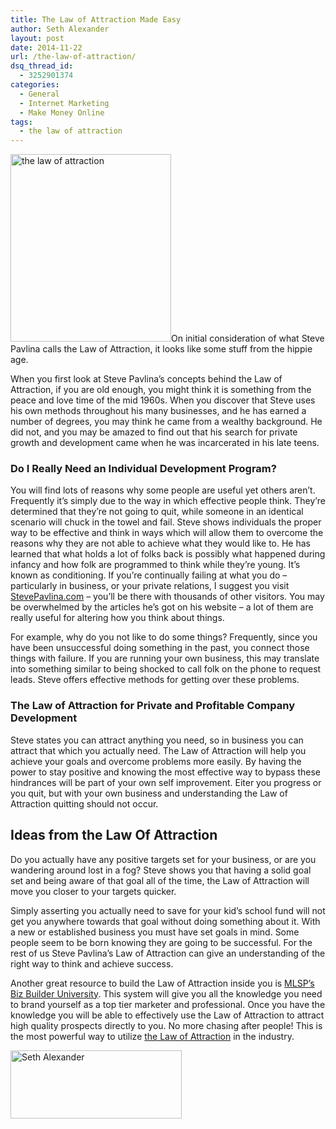 ```yaml
---
title: The Law of Attraction Made Easy
author: Seth Alexander
layout: post
date: 2014-11-22
url: /the-law-of-attraction/
dsq_thread_id:
  - 3252901374
categories:
  - General
  - Internet Marketing
  - Make Money Online
tags:
  - the law of attraction
---
```

<img class="alignleft size-medium wp-image-1738" src="http://sethaalexander.com/wp-content/uploads/2014/11/the-law-of-attraction-257x300.png" alt="the law of attraction" width="257" height="300" />On initial consideration of what Steve Pavlina calls the Law of Attraction, it looks like some stuff from the hippie age.

When you first look at Steve Pavlina&#8217;s concepts behind the Law of Attraction, if you are old enough, you might think it is something from the peace and love time of the mid 1960s. When you discover that Steve uses his own methods throughout his many businesses, and he has earned a number of degrees, you may think he came from a wealthy background. He did not, and you may be amazed to find out that his search for private growth and development came when he was incarcerated in his late teens.

### Do I Really Need an Individual Development Program?

You will find lots of reasons why some people are useful yet others aren&#8217;t. Frequently it&#8217;s simply due to the way in which effective people think. They&#8217;re determined that they&#8217;re not going to quit, while someone in an identical scenario will chuck in the towel and fail. Steve shows individuals the proper way to be effective and think in ways which will allow them to overcome the reasons why they are not able to achieve what they would like to. He has learned that what holds a lot of folks back is possibly what happened during infancy and how folk are programmed to think while they&#8217;re young. It&#8217;s known as conditioning. If you&#8217;re continually failing at what you do &#8211; particularly in business, or your private relations, I suggest you visit [StevePavlina.com][1] &#8211; you&#8217;ll be there with thousands of other visitors. You may be overwhelmed by the articles he&#8217;s got on his website &#8211; a lot of them are really useful for altering how you think about things.

For example, why do you not like to do some things? Frequently, since you have been unsuccessful doing something in the past, you connect those things with failure. If you are running your own business, this may translate into something similar to being shocked to call folk on the phone to request leads. Steve offers effective methods for getting over these problems.

### The Law of Attraction for Private and Profitable Company Development

Steve states you can attract anything you need, so in business you can attract that which you actually need. The Law of Attraction will help you achieve your goals and overcome problems more easily. By having the power to stay positive and knowing the most effective way to bypass these hindrances will be part of your own self improvement. Eiter you progress or you quit, but with your own business and understanding the Law of Attraction quitting should not occur.

## Ideas from the Law Of Attraction

Do you actually have any positive targets set for your business, or are you wandering around lost in a fog? Steve shows you that having a solid goal set and being aware of that goal all of the time, the Law of Attraction will move you closer to your targets quicker.

Simply asserting you actually need to save for your kid&#8217;s school fund will not get you anywhere towards that goal without doing something about it. With a new or established business you must have set goals in mind. Some people seem to be born knowing they are going to be successful. For the rest of us Steve Pavlina&#8217;s Law of Attraction can give an understanding of the right way to think and achieve success.

Another great resource to build the Law of Attraction inside you is [MLSP&#8217;s Biz Builder University][2]. This system will give you all the knowledge you need to brand yourself as a top tier marketer and professional. Once you have the knowledge you will be able to effectively use the Law of Attraction to attract high quality prospects directly to you. No more chasing after people! This is the most powerful way to utilize [the Law of Attraction][2] in the industry.

[<img class="alignleft size-full wp-image-602" src="http://sethaalexander.com/wp-content/uploads/2012/09/signature.png" alt="Seth Alexander" width="274" height="109" />][3]

 [1]: http://www.stevepavlina.com
 [2]: http://sethalexander.bizbuilderuniversity.com/?t=the-law-of-attraction
 [3]: http://sethaalexander.com/about-seth/ "Bio"